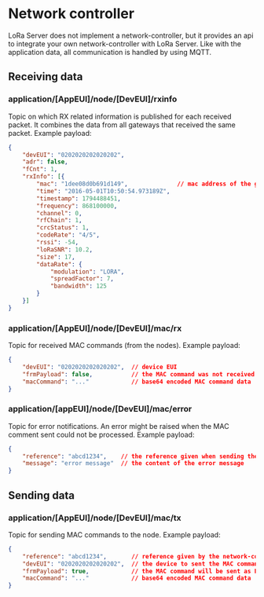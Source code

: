# Network controller

LoRa Server does not implement a network-controller, but it provides
an api to integrate your own network-controller with LoRa Server.
Like with the application data, all communication is handled by using MQTT.

## Receiving data

### application/[AppEUI]/node/[DevEUI]/rxinfo

Topic on which RX related information is published for each received packet.
It combines the data from all gateways that received the same packet.
Example payload:

```json
{
	"devEUI": "0202020202020202",
	"adr": false,
	"fCnt": 1,
	"rxInfo": [{
		"mac": "1dee08d0b691d149",              // mac address of the gateway
		"time": "2016-05-01T10:50:54.973189Z",
		"timestamp": 1794488451,
		"frequency": 868100000,
		"channel": 0,
		"rfChain": 1,
		"crcStatus": 1,
		"codeRate": "4/5",
		"rssi": -54,
		"loRaSNR": 10.2,
		"size": 17,
		"dataRate": {
			"modulation": "LORA",
			"spreadFactor": 7,
			"bandwidth": 125
		}
	}]
}
```

### application/[AppEUI]/node/[DevEUI]/mac/rx

Topic for received MAC commands (from the nodes). Example payload:

```json
{
	"devEUI": "0202020202020202",  // device EUI
	"frmPayload": false,           // the MAC command was not received as a FRMPayload 
	"macCommand": "..."            // base64 encoded MAC command data
}
```

### application/[appEUI]/node/[DevEUI]/mac/error

Topic for error notifications. An error might be raised when the MAC comment
sent could not be processed. Example payload:

```json
{
    "reference": "abcd1234",    // the reference given when sending the MAC command
    "message": "error message"  // the content of the error message
}
```

## Sending data

### application/[AppEUI]/node/[DevEUI]/mac/tx

Topic for sending MAC commands to the node. Example payload:

```json
{
	"reference": "abcd1234",       // reference given by the network-controller
	"devEUI": "0202020202020202",  // the device to sent the MAC command to
	"frmPayload": true,            // the MAC command will be sent as FRMPayload (and thus be encrypted)
	"macCommand": "..."            // base64 encoded MAC command data
}
```
